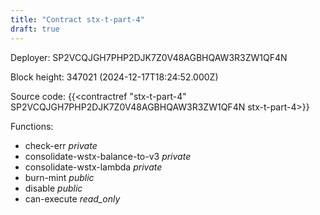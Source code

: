 ```yaml
---
title: "Contract stx-t-part-4"
draft: true
---
```

Deployer: SP2VCQJGH7PHP2DJK7Z0V48AGBHQAW3R3ZW1QF4N


 



Block height: 347021 (2024-12-17T18:24:52.000Z)

Source code: {{<contractref "stx-t-part-4" SP2VCQJGH7PHP2DJK7Z0V48AGBHQAW3R3ZW1QF4N stx-t-part-4>}}

Functions:

* check-err _private_
* consolidate-wstx-balance-to-v3 _private_
* consolidate-wstx-lambda _private_
* burn-mint _public_
* disable _public_
* can-execute _read_only_
